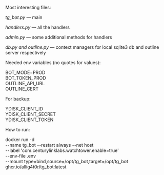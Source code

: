 Most interesting files:

*tg_bot.py* — main

*handlers.py* — all the handlers

*admin.py* — some additional methods for handlers

*db.py and outline.py* — context managers for local sqlite3 db and outline server respectively

Needed env variables (no quotes for values):

  BOT_MODE=PROD  
  BOT_TOKEN_PROD  
  OUTLINE_API_URL  
  OUTLINE_CERT

For backup:

YDISK_CLIENT_ID  
YDISK_CLIENT_SECRET  
YDISK_CLIENT_TOKEN


How to run:

docker run -d \
  --name tg_bot --restart always --net host \
  --label 'com.centurylinklabs.watchtower.enable=true' \
  --env-file .env \
  --mount type=bind,source=/opt/tg_bot,target=/opt/tg_bot \
  ghcr.io/allig4t0r/tg_bot:latest